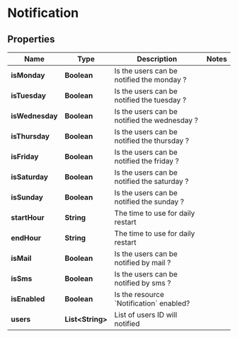 

# Notification


## Properties

| Name | Type | Description | Notes |
|------------ | ------------- | ------------- | -------------|
|**isMonday** | **Boolean** | Is the users can be notified the monday ? |  |
|**isTuesday** | **Boolean** | Is the users can be notified the tuesday ? |  |
|**isWednesday** | **Boolean** | Is the users can be notified the wednesday ? |  |
|**isThursday** | **Boolean** | Is the users can be notified the thursday ? |  |
|**isFriday** | **Boolean** | Is the users can be notified the friday ? |  |
|**isSaturday** | **Boolean** | Is the users can be notified the saturday ? |  |
|**isSunday** | **Boolean** | Is the users can be notified the sunday ? |  |
|**startHour** | **String** | The time to use for daily restart |  |
|**endHour** | **String** | The time to use for daily restart |  |
|**isMail** | **Boolean** | Is the users can be notified by mail ? |  |
|**isSms** | **Boolean** | Is the users can be notified by sms ? |  |
|**isEnabled** | **Boolean** | Is the resource &#x60;Notification&#x60; enabled? |  |
|**users** | **List&lt;String&gt;** | List of users ID will notified |  |



